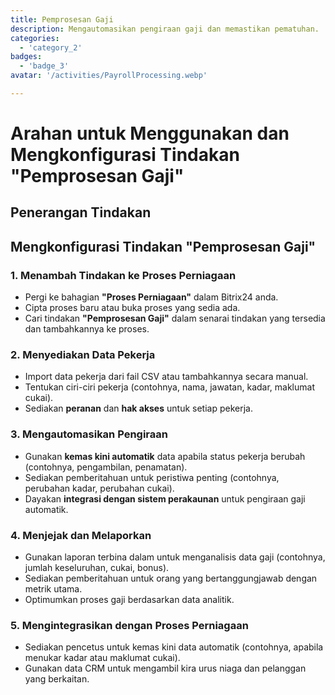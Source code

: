 ```yaml
---
title: Pemprosesan Gaji
description: Mengautomasikan pengiraan gaji dan memastikan pematuhan.
categories: 
  - 'category_2'
badges: 
  - 'badge_3'
avatar: '/activities/PayrollProcessing.webp'

---
```

# Arahan untuk Menggunakan dan Mengkonfigurasi Tindakan "Pemprosesan Gaji"

## Penerangan Tindakan

## **Mengkonfigurasi Tindakan "Pemprosesan Gaji"**

### 1. Menambah Tindakan ke Proses Perniagaan
- Pergi ke bahagian **"Proses Perniagaan"** dalam Bitrix24 anda.
- Cipta proses baru atau buka proses yang sedia ada.
- Cari tindakan **"Pemprosesan Gaji"** dalam senarai tindakan yang tersedia dan tambahkannya ke proses.

### 2. Menyediakan Data Pekerja
- Import data pekerja dari fail CSV atau tambahkannya secara manual.
- Tentukan ciri-ciri pekerja (contohnya, nama, jawatan, kadar, maklumat cukai).
- Sediakan **peranan** dan **hak akses** untuk setiap pekerja.

### 3. Mengautomasikan Pengiraan
- Gunakan **kemas kini automatik** data apabila status pekerja berubah (contohnya, pengambilan, penamatan).
- Sediakan pemberitahuan untuk peristiwa penting (contohnya, perubahan kadar, perubahan cukai).
- Dayakan **integrasi dengan sistem perakaunan** untuk pengiraan gaji automatik.

### 4. Menjejak dan Melaporkan
- Gunakan laporan terbina dalam untuk menganalisis data gaji (contohnya, jumlah keseluruhan, cukai, bonus).
- Sediakan pemberitahuan untuk orang yang bertanggungjawab dengan metrik utama.
- Optimumkan proses gaji berdasarkan data analitik.

### 5. Mengintegrasikan dengan Proses Perniagaan
- Sediakan pencetus untuk kemas kini data automatik (contohnya, apabila menukar kadar atau maklumat cukai).
- Gunakan data CRM untuk mengambil kira urus niaga dan pelanggan yang berkaitan.